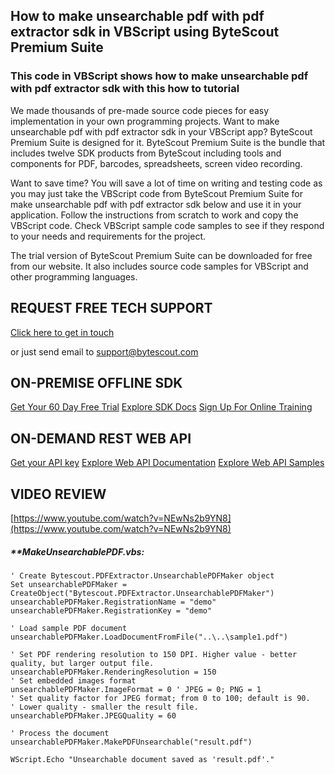 ## How to make unsearchable pdf with pdf extractor sdk in VBScript using ByteScout Premium Suite

### This code in VBScript shows how to make unsearchable pdf with pdf extractor sdk with this how to tutorial

We made thousands of pre-made source code pieces for easy implementation in your own programming projects. Want to make unsearchable pdf with pdf extractor sdk in your VBScript app? ByteScout Premium Suite is designed for it. ByteScout Premium Suite is the bundle that includes twelve SDK products from ByteScout including tools and components for PDF, barcodes, spreadsheets, screen video recording.

Want to save time? You will save a lot of time on writing and testing code as you may just take the VBScript code from ByteScout Premium Suite for make unsearchable pdf with pdf extractor sdk below and use it in your application. Follow the instructions from scratch to work and copy the VBScript code. Check VBScript sample code samples to see if they respond to your needs and requirements for the project.

The trial version of ByteScout Premium Suite can be downloaded for free from our website. It also includes source code samples for VBScript and other programming languages.

## REQUEST FREE TECH SUPPORT

[Click here to get in touch](https://bytescout.zendesk.com/hc/en-us/requests/new?subject=ByteScout%20Premium%20Suite%20Question)

or just send email to [support@bytescout.com](mailto:support@bytescout.com?subject=ByteScout%20Premium%20Suite%20Question) 

## ON-PREMISE OFFLINE SDK 

[Get Your 60 Day Free Trial](https://bytescout.com/download/web-installer?utm_source=github-readme)
[Explore SDK Docs](https://bytescout.com/documentation/index.html?utm_source=github-readme)
[Sign Up For Online Training](https://academy.bytescout.com/)


## ON-DEMAND REST WEB API

[Get your API key](https://pdf.co/documentation/api?utm_source=github-readme)
[Explore Web API Documentation](https://pdf.co/documentation/api?utm_source=github-readme)
[Explore Web API Samples](https://github.com/bytescout/ByteScout-SDK-SourceCode/tree/master/PDF.co%20Web%20API)

## VIDEO REVIEW

[https://www.youtube.com/watch?v=NEwNs2b9YN8](https://www.youtube.com/watch?v=NEwNs2b9YN8)




<!-- code block begin -->

##### ****MakeUnsearchablePDF.vbs:**
    
```
' Create Bytescout.PDFExtractor.UnsearchablePDFMaker object
Set unsearchablePDFMaker = CreateObject("Bytescout.PDFExtractor.UnsearchablePDFMaker")
unsearchablePDFMaker.RegistrationName = "demo"
unsearchablePDFMaker.RegistrationKey = "demo"

' Load sample PDF document
unsearchablePDFMaker.LoadDocumentFromFile("..\..\sample1.pdf")

' Set PDF rendering resolution to 150 DPI. Higher value - better quality, but larger output file.
unsearchablePDFMaker.RenderingResolution = 150
' Set embedded images format
unsearchablePDFMaker.ImageFormat = 0 ' JPEG = 0; PNG = 1
' Set quality factor for JPEG format; from 0 to 100; default is 90.
' Lower quality - smaller the result file.
unsearchablePDFMaker.JPEGQuality = 60

' Process the document
unsearchablePDFMaker.MakePDFUnsearchable("result.pdf")

WScript.Echo "Unsearchable document saved as 'result.pdf'."
```

<!-- code block end -->